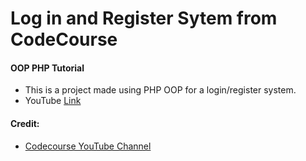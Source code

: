 # Log in and Register Sytem from CodeCourse

#### OOP PHP Tutorial
- This is a project made using PHP OOP for a login/register system.
- YouTube [Link](https://www.youtube.com/playlist?list=PLfdtiltiRHWF5Rhuk7k4UAU1_yLAZzhWc)

#### Credit:
- [Codecourse YouTube Channel](https://www.youtube.com/user/phpacademy/about)
